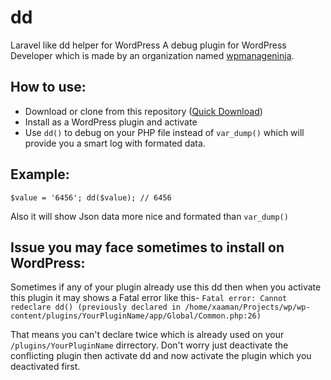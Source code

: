 # dd
Laravel like dd helper for WordPress
A debug plugin for WordPress Developer which is made by an organization named 
<a href="https://www.wpmanageninja.com" target="_blank">wpmanageninja</a>.

## How to use:
* Download or clone from this repository (<a href="https://github.com/hasanuzzamanbe/dd/archive/master.zip">Quick Download</a>)
* Install as a WordPress plugin and activate
* Use `dd()` to debug on your PHP file instead of `var_dump()` which will provide you a smart log with formated data.

## Example:

`$value = '6456';
 dd($value); // 6456`
 
 Also it will show Json data more nice and formated than `var_dump()`
 
 ## Issue you may face sometimes to install on WordPress:
 
 Sometimes if any of your plugin already use this dd then when you activate this plugin it may shows a Fatal error like this-
 `Fatal error: Cannot redeclare dd() (previously declared in /home/xaaman/Projects/wp/wp-content/plugins/YourPluginName/app/Global/Common.php:26)`
 
 That means you can't declare twice which is already used on your `/plugins/YourPluginName` dirrectory.
 Don't worry just deactivate the conflicting plugin then activate dd and now activate the plugin which you deactivated first.
 
 
 

